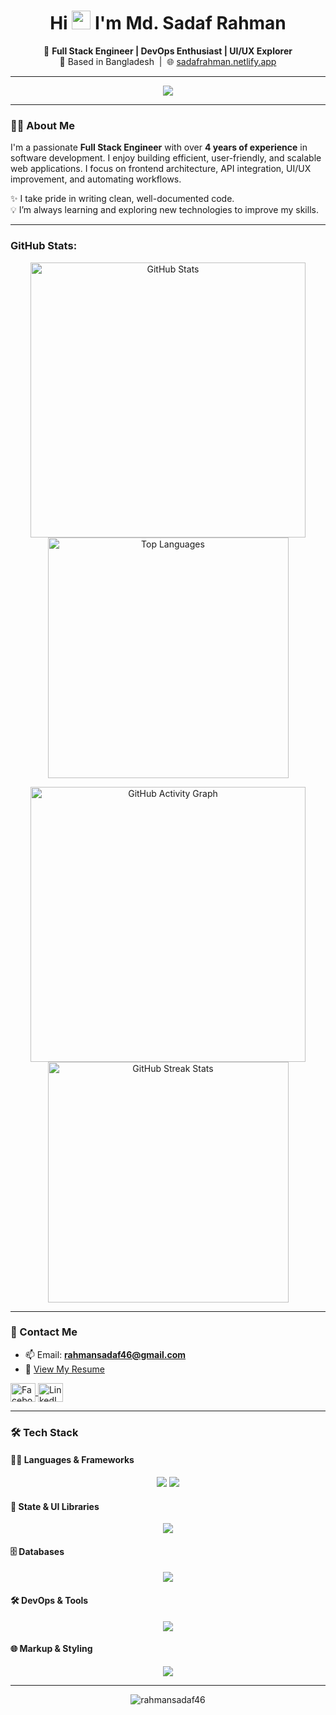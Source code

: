 <h1 align="center">
  Hi <img src="https://em-content.zobj.net/thumbs/240/twitter/322/waving-hand_1f44b.png" width="30px"/> I'm Md. Sadaf Rahman
</h1>

<p align="center">
  🎯 <strong>Full Stack Engineer | DevOps Enthusiast | UI/UX Explorer</strong><br>
  📍 Based in Bangladesh &nbsp;|&nbsp; 🌐 <a href="https://sadafrahman.netlify.app" target="_blank">sadafrahman.netlify.app</a>
</p>

---

<p align="center">
  <img src="https://readme-typing-svg.demolab.com?font=Fira+Code&pause=1000&color=F75C7E&center=true&vCenter=true&width=450&lines=Full+Stack+Engineer;4%2B+Years+in+Software+Development;Clean+%26+Scalable+Code+Lover;Always+Learning+New+Tech" />
</p>

---

### 🧑‍💻 About Me

I'm a passionate **Full Stack Engineer** with over **4 years of experience** in software development. I enjoy building efficient, user-friendly, and scalable web applications. I focus on frontend architecture, API integration, UI/UX improvement, and automating workflows.

✨ I take pride in writing clean, well-documented code.  
💡 I’m always learning and exploring new technologies to improve my skills.

---

<!-- GitHub Stats -->
<h3 align="left">GitHub Stats:</h3>
<p align="center">
  <img width="440px" src="https://github-readme-stats.vercel.app/api?username=rahmansadaf46&show_icons=true&theme=onedark" alt="GitHub Stats" />
  <img width="385px" src="https://github-readme-stats.anuraghazra1.vercel.app/api/top-langs/?username=rahmansadaf46&layout=compact&theme=onedark" alt="Top Languages" />
</p>
<p align="center">
  <img width="440px" src="https://github-readme-activity-graph.vercel.app/graph?username=rahmansadaf46&theme=github" alt="GitHub Activity Graph" />
  <img width="385px" src="https://github-readme-streak-stats-eight.vercel.app/?user=rahmansadaf46&theme=onedark&date_format=M%20j%5B%2C%20Y%5D" alt="GitHub Streak Stats" />
</p>

---

### 💼 Contact Me

- 📫 Email: **rahmansadaf46@gmail.com**  
- 📄 [View My Resume](https://drive.google.com/file/d/1wRLMUQKQbEo2YOCOolVZ3-Mle7kTWHAk/view?usp=drive_link)

<p align="left">
    <a href="https://fb.com/syloxlr" target="_blank">
    <img align="center" src="https://raw.githubusercontent.com/rahuldkjain/github-profile-readme-generator/master/src/images/icons/Social/facebook.svg" alt="Facebook" height="30" width="40" />
  </a>
    <a href="https://linkedin.com/in/md-sadaf-rahman-3695a21b1" target="_blank">
    <img align="center" src="https://raw.githubusercontent.com/rahuldkjain/github-profile-readme-generator/master/src/images/icons/Social/linked-in-alt.svg" alt="LinkedIn" height="30" width="40" />
  </a>
</p>

---

### 🛠️ Tech Stack

#### 👨‍💻 Languages & Frameworks
<p align="center">
  <img src="https://skillicons.dev/icons?i=js,ts,php" />
  <img src="https://skillicons.dev/icons?i=react,nextjs,angular,nodejs,express" />
</p>

#### 🧩 State & UI Libraries
<p align="center">
  <img src="https://skillicons.dev/icons?i=redux,bootstrap,tailwind,materialui,sass" />
</p>

#### 🗄️ Databases
<p align="center">
  <img src="https://skillicons.dev/icons?i=mongodb,mysql,postgres" />
</p>

#### 🛠️ DevOps & Tools
<p align="center">
  <img src="https://skillicons.dev/icons?i=docker,git,vscode,linux,postman,firebase" />
</p>

#### 🌐 Markup & Styling
<p align="center">
  <img src="https://skillicons.dev/icons?i=html,css" />
</p>

---

<p align="center">
  <img src="https://komarev.com/ghpvc/?username=rahmansadaf46&label=Profile%20views&color=0e75b6&style=flat" alt="rahmansadaf46" />
</p>
